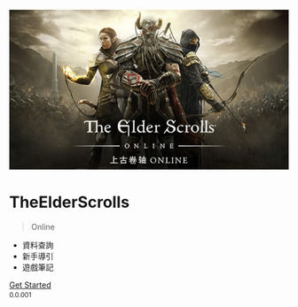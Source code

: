 <!-- _coverpage.md -->

![logo](images/logo.jpg)

# TheElderScrolls

> Online

- 資料查詢
- 新手導引
- 遊戲筆記

[Get Started](#內文)  
<small>0.0.001</small>
